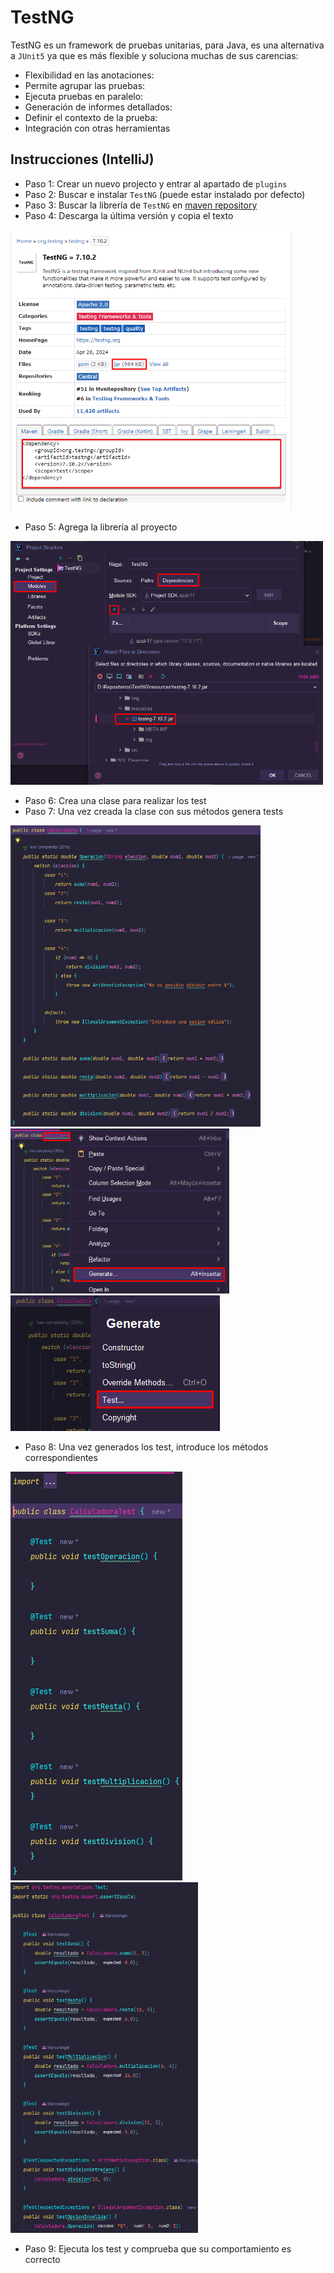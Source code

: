 # TestNG

TestNG es un framework de pruebas unitarias, para Java, es una alternativa a `JUnit5` ya que es más flexible y
soluciona muchas de sus carencias:

- Flexibilidad en las anotaciones:
- Permite agrupar las pruebas:
- Ejecuta pruebas en paralelo:
- Generación de informes detallados:
- Definir el contexto de la prueba:
- Integración con otras herramientas

## Instrucciones (IntelliJ)

- Paso 1: Crear un nuevo projecto y entrar al apartado de `plugins`
- Paso 2: Buscar e instalar `TestNG` (puede estar instalado por defecto)
- Paso 3: Buscar la librería de `TestNG` en [maven repository](https://mvnrepository.com/artifact/org.testng/testng)
- Paso 4: Descarga la última versión y copia el texto

<div align="left">
  <img src="img/mvn_repo.png" alt="Descarga la librería" width="450">
</div>

- Paso 5: Agrega la librería al proyecto

<div align="left">
  <img src="img/testNG_libreria.png" alt="Importar la librería" width="500">
</div>

- Paso 6: Crea una clase para realizar los test
- Paso 7: Una vez creada la clase con sus métodos genera tests

<div align="left">
  <img src="img/clase_calculadora.png" alt="Clase calculadora" width="400">
</div>

<div align="left">
  <img src="img/generar_test.png" alt="Generar un test" width="350">
  <img src="img/generar_test2.png" alt = "Generar un test">
</div>

- Paso 8: Una vez generados los test, introduce los métodos correspondientes 
<div align="left">
  <img src="img/clase_test.png" alt = "Generar un test">
  <img src="img/tests.png" alt = "distintos tests" width="300">
</div>

- Paso 9: Ejecuta los test y comprueba que su comportamiento es correcto